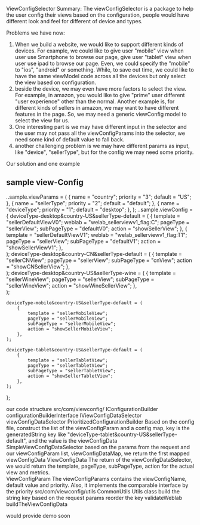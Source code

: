 ViewConfigSelector
Summary:
The viewConfigSelector is a package to help the user config their views based on the configuration, people would have different look and feel for different of device and types.

Problems we have now:
1. When we build a website, we would like to support different kinds of devices. For example, we could like to give user "mobile" view when user use Smartphone to browse our page, give user "tablet" view when user use ipad to browse our page. Even, we could specify the "mobile" to "ios", "android" or something. While, to save out time, we could like to have the same viewModel code across all the devices but only select the view based on configuration.
2. beside the device, we may even have more factors to select the view. For example, in amazon, you would like to give "prime" user different "user experience" other than the normal. Another example is, for different kinds of sellers in amazon, we may want to have different features in the page. So, we may need a generic viewConfig model to select the view for us.
3. One interesting part is we may have different input in the selector and the user may not pass all the viewConfigParams into the selector, we need some kind of default value to fall back.
4. another challenging problem is we may have different params as input, like "device", "sellerType", but for the config we may need some priority.  

Our solution and one example
## sample view-Config
*.*.sample.viewParams = (
    {
        name = "country";
        priority = "3";
        default = "US";
    },
    {
        name = "sellerType";
        priority = "2";
        default = "default";
    },
    {
        name = "deviceType";
        priority = "1";
        default = "desktop";
    },
);
*.*.sample.viewConfig = {
    deviceType-desktop&country-US&sellerType-default = (
        {
            template = "sellerDefaultViewV0";
            weblab = "welab_sellerviewv1_flag:C";
            pageType = "sellerView";
            subPageType = "defaultV0";
            action = "showSellerView";
        }, 
        {
            template = "sellerDefaultViewV1";
            weblab = "welab_sellerviewv1_flag:T1";
            pageType = "sellerView";
            subPageType = "defaultV1";
            action = "showSellerViewV1";
        },  
    );
    deviceType-desktop&country-CN&sellerType-default = (
        {
            template = "sellerCNView";
            pageType = "sellerView";
            subPageType = "cnView";
            action = "showCNSellerView";
        },  
    );
    deviceType-desktop&country-US&sellerType-wine = (
        {
            template = "sellerWineView";
            pageType = "sellerView";
            subPageType = "sellerWineView";
            action = "showWineSellerView";
        },  
    );
	
	deviceType-mobile&country-US&sellerType-default = (
        {
            template = "sellerMobileView";
            pageType = "sellerMobileView";
            subPageType = "sellerMobileView";
            action = "showSellerMobileView";
        },  
    );
   
    deviceType-tablet&country-US&sellerType-default = (
        {
            template = "sellerTabletView";
            pageType = "sellerTabletView";
            subPageType = "sellerTabletView";
            action = "showSellerTabletView";
        },  
    );
};

our code structure
src/com/viewconfig/
IConfigurationBuilder
    configurationBuilderInterface
IViewConfigDataSelector
    viewConfigDataSelector
PrioritizedConfigurationBuilder
    Based on the config file, construct the list of the viewConfigParam and a config map, key is the generatedString key like "deviceType-tablet&country-US&sellerType-default", and the value is the viewConfigData
SimpleViewConfigDataSelector
    based on the params from the request and our viewConfigParam list, viewConfigDataMap, we return the first mapped viewConfigData
ViewConfigData
    The return of the viewConfigDataSelector, we would return the template, pageType, subPageType, action for the actual view and metrics.  
ViewConfigParam
    The viewConfigParams contains the viewConfigName, default value and priority. Also, it implements the comparable interface by the priority
src/com/viewconfig/utils
CommonUtils
    Utils class 
	    build the string key based on the request params
		reorder the key
		validateWeblab
		buildTheViewConfigData
		
would provide demo soon